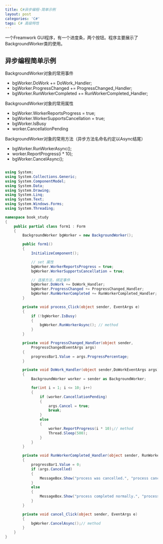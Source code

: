 ```yaml
---
title: C#异步编程-简单示例
layout: post
categories: 'C#'
tags: C# 高级特性
---
```


一个Freamwork GUI程序，有一个进度条，两个按钮。程序主要展示了BackgroundWorker类的使用。

## 异步编程简单示例




BackgroundWorker对象的常用事件
* bgWorker.DoWork += DoWork_Handler;
* bgWorker.ProgressChanged += ProgressChanged_Handler;
* bgWorker.RunWorkerCompleted += RunWorkerCompleted_Handler;

BackgroundWorker对象的常用属性
* bgWorker.WorkerReportsProgress = true;
* bgWorker.WorkerSupportsCancellation = true;
* bgWorker.IsBusy
* worker.CancellationPending

BackgroundWorker对象的常用方法（异步方法名命名约定以Async结尾）
* bgWorker.RunWorkerAsync();
* worker.ReportProgress(i * 10);
* bgWorker.CancelAsync();

```c#

using System;
using System.Collections.Generic;
using System.ComponentModel;
using System.Data;
using System.Drawing;
using System.Linq;
using System.Text;
using System.Windows.Forms;
using System.Threading;

namespace book_study
{
    public partial class form1 : Form
    {
        BackgroundWorker bgWorker = new BackgroundWorker();

        public form1()
        {
            InitializeComponent();

            // set 属性
            bgWorker.WorkerReportsProgress = true;
            bgWorker.WorkerSupportsCancellation = true;

            // 连接方法，绑定事件
            bgWorker.DoWork += DoWork_Handler;
            bgWorker.ProgressChanged += ProgressChanged_Handler;
            bgWorker.RunWorkerCompleted += RunWorkerCompleted_Handler;
        }

        private void process_Click(object sender, EventArgs e)
        {
            if (!bgWorker.IsBusy)
            {
                bgWorker.RunWorkerAsync(); // method
            }
        }

        private void ProgressChanged_Handler(object sender,
            ProgressChangedEventArgs args)
        {
            progressBar1.Value = args.ProgressPercentage;
        }

        private void DoWork_Handler(object sender,DoWorkEventArgs args)
        {
            BackgroundWorker worker = sender as BackgroundWorker;

            for(int i = 1; i <= 10; i++)
            {
                if (worker.CancellationPending)
                {
                    args.Cancel = true;
                    break;
                }
                else
                {
                    worker.ReportProgress(i * 10);// method
                    Thread.Sleep(500);
                }
            }
        }

        private void RunWorkerCompleted_Handler(object sender, RunWorkerCompletedEventArgs args)
        {
            progressBar1.Value = 0;
            if (args.Cancelled)
            {
                MessageBox.Show("process was cancelled.", "process cancelled");
            }
            else
            {
                MessageBox.Show("process completed normally.", "process completed");
            }
        }

        private void cancel_Click(object sender, EventArgs e)
        {
            bgWorker.CancelAsync();// method
        }
    }
}

```





